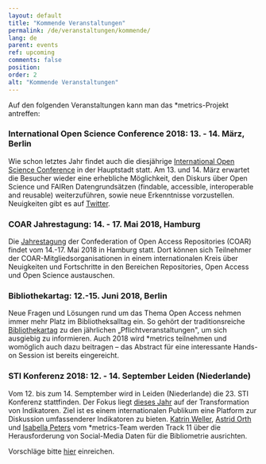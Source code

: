 ```yaml
---
layout: default
title: "Kommende Veranstaltungen"
permalink: /de/veranstaltungen/kommende/
lang: de
parent: events
ref: upcoming
comments: false
position:
order: 2
alt: "Kommende Veranstaltungen"
---
```

<!-- Start editing content here-->

Auf den folgenden Veranstaltungen kann man das \*metrics-Projekt antreffen:

### International Open Science Conference 2018: 13. - 14. März, Berlin  
Wie schon letztes Jahr findet auch die diesjährige [International Open Science Conference](http://www.open-science-conference.eu/) in der Hauptstadt statt. Am 13. und 14. März erwartet die Besucher wieder eine erhebliche Möglichkeit, den Diskurs über Open Science und FAIRen Datengrundsätzen (findable, accessible, interoperable and reusable) weiterzuführen, sowie neue Erkenntnisse vorzustellen. Neuigkeiten gibt es auf [Twitter](https://twitter.com/hashtag/OSC2018?src=hash&lang=de).  

### COAR Jahrestagung: 14. - 17. Mai 2018, Hamburg  
Die [Jahrestagung](https://www.coar-repositories.org/news-media/save-the-date-coar2018-annual-meeting/) der Confederation of Open Access Repositories (COAR) findet vom 14.-17. Mai 2018 in Hamburg statt. Dort können sich Teilnehmer der COAR-Mitgliedsorganisationen in einem internationalen Kreis über Neuigkeiten und Fortschritte in den Bereichen Repositories, Open Access und Open Science austauschen.  
  
### Bibliothekartag: 12.-15. Juni 2018, Berlin  
Neue Fragen und Lösungen rund um das Thema Open Access nehmen immer mehr Platz im Bibliotheksalltag ein. So gehört der traditionsreiche [Bibliothekartag](https://bibliothekartag2018.de/) zu den jährlichen „Pflichtveranstaltungen&quot;, um sich ausgiebig zu informieren. Auch 2018 wird \*metrics teilnehmen und womöglich auch dazu beitragen – das Abstract für eine interessante Hands-on Session ist bereits eingereicht.  

### STI Konferenz 2018: 12. - 14. September Leiden (Niederlande)
Vom 12. bis zum 14. Semptember wird in Leiden (Niederlande) die 23. STI Konferenz stattfinden. Der Fokus liegt [dieses Jahr](http://sti2018.cwts.nl/) auf der Transformation von Indikatoren. Ziel ist es einem internationalen Publikum eine Platform zur Diskussion umfassenderer Indikatoren zu bieten. [Katrin Weller](https://www.gesis.org/institut/mitarbeiterverzeichnis/person/?tx_gextstaffdir_staffdirectory[email]=katrin.weller%40gesis.org&tx_gextstaffdir_staffdirectory[action]=details&tx_gextstaffdir_staffdirectory[controller]=Index&cHash=92211b31c624cac2b3e64fd1bd8a3669), [Astrid Orth](https://www.sub.uni-goettingen.de/kontakt/personen-a-z/personendetails/person/astrid-orth/) und [Isabella Peters](http://www.zbw.eu/de/forschung/web-science/isabella-peters/) vom \*metrics-Team werden Track 11 über die Herausforderung von Social-Media Daten für die Bibliometrie ausrichten.

Vorschläge bitte [hier](http://sti2018.cwts.nl/download/f-x2s2.pdf) einreichen.
